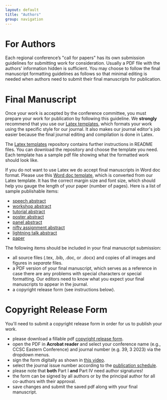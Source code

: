```yaml
---
layout: default
title: "Authors"
group: navigation
---
```

# For Authors
Each regional conference’s "call for papers" has its own submission guidelines
for submitting work for consideration. Usually a PDF file with the authors'
information hidden is sufficient. You may choose to follow the final manuscript
formatting guidelines as follows so that minimal editing is needed when authors
need to submit their final manuscripts for publication.

# Final Manuscript
Once your work is accepted by the conference committee, you must prepare your
work for publication by following this guideline. We __strongly__ recommend
that you use our
[Latex templates](https://github.com/lubaochuan/ccsc-editor), which formats
your work using the specific style for our journal. It also makes our journal
editor's job easier because the final journal editing and compilation is done
in Latex.

The [Latex templates](https://github.com/lubaochuan/ccsc-editor) repository
contains further instructions in README files. You can download the repository
and choose the template you need. Each template has a sample pdf file showing
what the formatted work should look like.

If you do not want to use Latex we do accept final manuscripts in Word doc format.
Please use this [Word doc template](samples/sample-converted.docx),
which is converted from our Latex template. It has the correct margin size and
font size, which should help you gauge the length of your paper (number of pages).
Here is a list of sample publishable items:
- [speech abstract](samples/speech_abstract.pdf)
- [workshop abstract](samples/workshop_abstract.pdf)
- [tutorial abstract](samples/tutorial_abstract.pdf)
- [poster abstract](samples/poster_abstract.pdf)
- [panel abstract](samples/panel.pdf)
- [nifty assignment abstract](samples/nifty_assignment.pdf)
- [lightning talk abstract](samples/lightning_talk.pdf)
- [paper](samples/paper.pdf)

The following items should be included in your final manuscript submission:
- all source files (.tex, .bib, .doc, or .docx) and copies of
all images and figures in *separate* files.
- a PDF version of your final manuscript, which serves as a reference in case
there are any problems with special characters or special formatting. Our editors need to know what you expect your final manuscripts to appear in the journal.
- a copyright release form (see instructions below).

# Copyright Release Form
You'll need to submit a copyright release form in order for us to publish your work.
- please download a fillable pdf
[copyright release form](copyright/CopyrightRelease_generic_fillable.pdf).
- open the PDF in __Acrobat reader__ and select your conference name
(e.g., CCSC Eastern Conference) and journal number (e.g. 39, 3 2023) via the
dropdown menus.
- sign the form digitally as shown in [this video](https://youtu.be/ZZLM9aDT_ak).
- select the journal issue number according to the
[publication schedule](https://lubaochuan.github.io/ccsc-editor).
- please note that **both** Part I **and** Part IV need author signatures!
- the form can be signed by all authors or by the principal author for all
co-authors with their approval.
- save changes and submit the saved pdf along with your final manuscript.